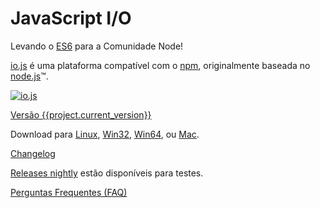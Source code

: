 # JavaScript I/O

Levando o [ES6](es6.html) para a Comunidade Node!

[io.js](https://github.com/iojs/io.js) é uma plataforma compatível com o [npm](https://www.npmjs.org/), originalmente baseada no [node.js](https://nodejs.org/)&#8482;.

[![io.js](../images/1.0.0.png)](https://iojs.org/dist/v{{project.current_version}}/)

[Versão {{project.current_version}}](https://iojs.org/dist/v{{project.current_version}}/)

Download para
[Linux](https://iojs.org/dist/v{{project.current_version}}/iojs-v{{project.current_version}}-linux-x64.tar.xz),
[Win32](https://iojs.org/dist/v{{project.current_version}}/iojs-v{{project.current_version}}-x86.msi), [Win64](https://iojs.org/dist/v{{project.current_version}}/iojs-v{{project.current_version}}-x64.msi),
ou
[Mac](https://iojs.org/dist/v{{project.current_version}}/iojs-v{{project.current_version}}.pkg).


[Changelog](https://github.com/iojs/io.js/blob/v1.x/CHANGELOG.md)

[Releases nightly](https://iojs.org/download/nightly/) estão disponíveis para testes.

[Perguntas Frequentes (FAQ)](faq.html)
